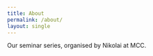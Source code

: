 ```yaml
---
title: About
permalink: /about/
layout: single
---
```


Our seminar series, organised by Nikolai at MCC.